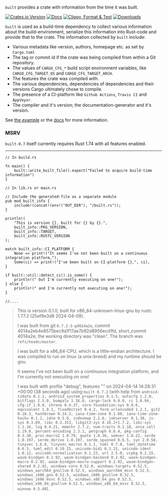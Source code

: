 ```built``` provides a crate with information from the time it was built.

[![Crates.io Version](https://img.shields.io/crates/v/built.svg)](https://crates.io/crates/built)
[![Docs](https://docs.rs/built/badge.svg)](https://docs.rs/built)
[![Clippy, Format & Test](https://github.com/lukaslueg/built/actions/workflows/check.yml/badge.svg)](https://github.com/lukaslueg/built/actions/workflows/check.yml)
[![Downloads](https://img.shields.io/crates/d/built)](https://crates.io/crates/built)

`built` is used as a build-time dependency to collect various information
about the build-environment, serialize this information into Rust-code and
provide that to the crate. The information collected by `built` include:

* Various metadata like version, authors, homepage etc. as set by `Cargo.toml`
* The tag or commit id if the crate was being compiled from within a Git repository.
* The values of `CARGO_CFG_*` build script environment variables, like `CARGO_CFG_TARGET_OS` and `CARGO_CFG_TARGET_ARCH`.
* The features the crate was compiled with.
* The various dependencies, dependencies of dependencies and their versions Cargo ultimately chose to compile.
* The presence of a CI-platform like `Github Actions`, `Travis CI` and `AppVeyor`.
* The compiler and it's version; the documentation-generator and it's version.

See [the example](https://github.com/lukaslueg/built/tree/master/example_project) or the [docs](https://docs.rs/built) for more information.

### MSRV

`built-0.7` itself currently requires Rust 1.74 with all features enabled.

---

```rust,ignore
// In build.rs

fn main() {
    built::write_built_file().expect("Failed to acquire build-time information")
}
```

```rust,ignore
// In lib.rs or main.rs

// Include the generated-file as a separate module
pub mod built_info {
    include!(concat!(env!("OUT_DIR"), "/built.rs"));
}

println!(
    "This is version {}, built for {} by {}.",
    built_info::PKG_VERSION,
    built_info::TARGET,
    built_info::RUSTC_VERSION
);

match built_info::CI_PLATFORM {
    None => print!("It seems I've not been built on a continuous integration platform,"),
    Some(ci) => print!("I've been built on CI-platform {},", ci),
}

if built::util::detect_ci().is_some() {
    println!(" but I'm currently executing on one!");
} else {
    println!(" and I'm currently not executing on one!");
}

//....
```

> This is version 0.1.0, built for x86_64-unknown-linux-gnu by rustc 1.77.2 (25ef9e3d8 2024-04-09).
>
> I was built from git `0.7.2-3-g4014a2e`, commit 4014a2eb4e8575bec9a1f17ae7b92d8956ecd1fd, short_commit 4014a2e; the working directory was "clean". The branch was `refs/heads/master`.
>
> I was built for a x86_64-CPU, which is a little-endian architecture. I was compiled to run on linux (a unix-breed) and my runtime should be gnu.
>
> It seems I've not been built on a continuous integration platform, and I'm currently not executing on one!
>
> I was built with profile "debug", features "" on 2024-04-14 14:28:31 +00:00 (38 seconds ago) using `built 0.7.2` (with help from `android-tzdata 0.1.1, android_system_properties 0.1.5, autocfg 1.2.0, bitflags 2.5.0, bumpalo 3.16.0, cargo-lock 9.0.0, cc 1.0.94, cfg-if 1.0.0, chrono 0.4.37, core-foundation-sys 0.8.6, equivalent 1.0.1, fixedbitset 0.4.2, form_urlencoded 1.2.1, git2 0.18.3, hashbrown 0.14.3, iana-time-zone 0.1.60, iana-time-zone-haiku 0.1.2, idna 0.5.0, indexmap 2.2.6, jobserver 0.1.30, js-sys 0.3.69, libc 0.2.153, libgit2-sys 0.16.2+1.7.2, libz-sys 1.1.16, log 0.4.21, memchr 2.7.2, num-traits 0.2.18, once_cell 1.19.0, percent-encoding 2.3.1, petgraph 0.6.4, pkg-config 0.3.30, proc-macro2 1.0.79, quote 1.0.36, semver 1.0.22, serde 1.0.197, serde_derive 1.0.197, serde_spanned 0.6.5, syn 2.0.58, tinyvec 1.6.0, tinyvec_macros 0.1.1, toml 0.7.8, toml_datetime 0.6.5, toml_edit 0.19.15, unicode-bidi 0.3.15, unicode-ident 1.0.12, unicode-normalization 0.1.23, url 2.5.0, vcpkg 0.2.15, wasm-bindgen 0.2.92, wasm-bindgen-backend 0.2.92, wasm-bindgen-macro 0.2.92, wasm-bindgen-macro-support 0.2.92, wasm-bindgen-shared 0.2.92, windows-core 0.52.0, windows-targets 0.52.5, windows_aarch64_gnullvm 0.52.5, windows_aarch64_msvc 0.52.5, windows_i686_gnu 0.52.5, windows_i686_gnullvm 0.52.5, windows_i686_msvc 0.52.5, windows_x86_64_gnu 0.52.5, windows_x86_64_gnullvm 0.52.5, windows_x86_64_msvc 0.52.5, winnow 0.5.40`).
